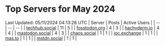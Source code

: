 # Top Servers for May 2024
Last Updated: 05/11/2024 04:13:28 UTC
| Server | Posts | Active Users |
| -- | -- | -- |
| [techhub.social](https://techhub.social/tags/PowerShell) | 11 | 5 |
| [fosstodon.org](https://fosstodon.org/tags/PowerShell) | 4 | 3 |
| [hachyderm.io](https://hachyderm.io/tags/PowerShell) | 4 | 4 |
| [mastodon.social](https://mastodon.social/tags/PowerShell) | 4 | 3 |
| [chaos.social](https://chaos.social/tags/PowerShell) | 1 | 1 |
| [ioc.exchange](https://ioc.exchange/tags/PowerShell) | 1 | 1 |
| [mas.to](https://mas.to/tags/PowerShell) | 1 | 1 |
| [mstdn.social](https://mstdn.social/tags/PowerShell) | 1 | 1 |
